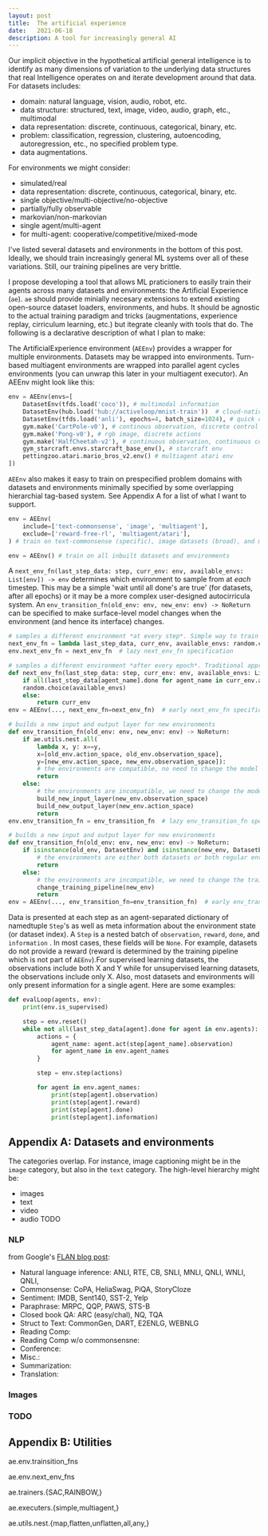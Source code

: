 ```yaml
---
layout: post
title:  The artificial experience
date:   2021-06-18
description: A tool for increasingly general AI
---
```


Our implicit objective in the hypothetical artificial general intelligence is to identify as many dimensions of variation to the underlying data structures that real Intelligence operates on and iterate development around that data. For datasets includes:
- domain: natural language, vision, audio, robot, etc.
- data structure: structured, text, image, video, audio, graph, etc., multimodal
- data representation: discrete, continuous, categorical, binary, etc.
- problem: classification, regression, clustering, autoencoding, autoregression, etc., no specified problem type.
- data augmentations.

For environments we might consider:
- simulated/real
- data representation: discrete, continuous, categorical, binary, etc.
- single objective/multi-objective/no-objective
- partially/fully observable
- markovian/non-markovian
- single agent/multi-agent
- for multi-agent: cooperative/competitive/mixed-mode

I've listed several datasets and environments in the bottom of this post. Ideally, we should train increasingly general ML systems over all of these variations. Still, our training pipelines are very brittle.

I propose developing a tool that allows ML praticioners to easily train their agents across many datasets and environments: the Artificial Experience (`ae`). `ae` should provide minially necesary extensions to extend existing open-source dataset loaders, environments, and hubs. It should be agnostic to the actual training paradigm and tricks (augmentations, experience replay, cirriculum learning, etc.) but itegrate cleanly with tools that do. The following is a declarative description of what I plan to make:

The ArtificialExperience environment (`AEEnv`) provides a wrapper for multiple environments. Datasets may be wrapped into environments. Turn-based multiagent environments are wrapped into parallel agent cycles environments (you can unwrap this later in your multiagent executor). An AEEnv might look like this:
```python
env = AEEnv(envs=[
    DatasetEnv(tfds.load('coco')), # multimodal information
    DatasetEnv(hub.load('hub://activeloop/mnist-train'))  # cloud-native data
    DatasetEnv(tfds.load('anli'), epochs=4, batch_size=1024), # quick customization
    gym.make('CartPole-v0'), # continous observation, discrete control
    gym.make('Pong-v0'), # rgb image, discrete actions
    gym.make('HalfCheetah-v2'), # continuous observation, continuous control
    gym_starcraft.envs.starcraft_base_env(), # starcraft env
    pettingzoo.atari.mario_bros_v2.env() # multiagent atari env
])
```

`AEEnv` also makes it easy to train on prespecified problem domains with datasets and environments minimally specified by some overlapping hierarchial tag-based system. See Appendix A for a list of what I want to support.
```python
env = AEEnv(
    include=['text-commonsense', 'image', 'multiagent'],
    exclude=['reward-free-rl', 'multiagent/atari'],
) # train on text-commonsense (specific), image datasets (broad), and multiagent RL environments (broad) but don't train on the multiagent/atari environment or multiagent environments that don't have a environment specified reward.

env = AEEnv() # train on all inbuilt datasets and environments
```

A `next_env_fn(last_step_data: step, curr_env: env, available_envs: List[env]) -> env` determines which environment to sample from at *each* timestep. This may be a simple 'wait until all done's are true' (for datasets, after all epochs) or it may be a more complex user-designed autocirricula system. An `env_transition_fn(old_env: env, new_env: env) -> NoReturn` can be specified to make surface-level model changes when the environment (and hence its interface) changes.
```python
# samples a different environment *at every step*. Simple way to train on a diverse lot of datasets within the same problem domain (like images).
next_env_fn = lambda last_step_data, curr_env, available_envs: random.choice(available_envs) 
env.next_env_fn = next_env_fn  # lazy next_env_fn specification

# samples a different environment *after every epoch*. Traditional approach to multi-dataset training.
def next_env_fn(last_step_data: step, curr_env: env, available_envs: List[env]) -> env: 
    if all(last_step_data[agent_name].done for agent_name in curr_env.agent_names):
    random.choice(available_envs) 
    else:
        return curr_env
env = AEEnv(..., next_env_fn=next_env_fn)  # early next_env_fn specification

# builds a new input and output layer for new environments
def env_transition_fn(old_env: env, new_env: env) -> NoReturn:
    if ae.utils.nest.all(
        lambda x, y: x==y, 
        x=[old_env.action_space, old_env.observation_space],
        y=[new_env.action_space, new_env.observation_space]):
        # the environments are compatible, no need to change the model
        return
    else:
        # the environments are incompatible, we need to change the model
        build_new_input_layer(new_env.observation_space)
        build_new_output_layer(new_env.action_space)
        return
env.env_transition_fn = env_transition_fn  # lazy env_transition_fn specification

# builds a new input and output layer for new environments
def env_transition_fn(old_env: env, new_env: env) -> NoReturn:
    if isinstance(old_env, DatasetEnv) and isinstance(new_env, DatasetEnv):
        # the environments are either both datasets or both regular environments, no need to change the model
        return
    else:
        # the environments are incompatible, we need to change the training pipeline
        change_training_pipeline(new_env)
        return
env = AEEnv(..., env_transition_fn=env_transition_fn)  # early env_transition_fn specification
```

Data is presented at each step as an agent-separated dictionary of namedtuple `Step`'s as well as meta information about the environment state (or dataset index). A `Step` is a nested batch of `observation`, `reward`, `done`, and `information` . In most cases, these fields will be `None`. For example, datasets do not provide a reward (reward is determined by the training pipeline which is not part of `AEEnv`).For supervised learning datasets, the observations include both X and Y while for unsupervised learning datasets, the observations include only X. Also, most datasets and environments will only present information for a single agent. Here are some examples:
```python
def evalLoop(agents, env):
    print(env.is_supervised)

    step = env.reset()
    while not all(last_step_data[agent].done for agent in env.agents):
        actions = {
            agent_name: agent.act(step[agent_name].observation) 
            for agent_name in env.agent_names
        }

        step = env.step(actions)

        for agent in env.agent_names:
            print(step[agent].observation)
            print(step[agent].reward)
            print(step[agent].done)
            print(step[agent].information)
```


## Appendix A: Datasets and environments

The categories overlap. For instance, image captioning might be in the `image` category, but also in the `text` category. The high-level hierarchy might be:
- images
- text
- video
- audio
TODO

### NLP
from Google's [FLAN blog post](https://ai.googleblog.com/2021/10/introducing-flan-more-generalizable.html): 
- Natural language inference: ANLI, RTE, CB, SNLI, MNLI, QNLI, WNLI, QNLI, 
- Commonsense: CoPA, HeliaSwag, PiQA, StoryCloze
- Sentiment: IMDB, Sent140, SST-2, Yelp
- Paraphrase: MRPC, QQP, PAWS, STS-B
- Closed book QA: ARC (easy/chal), NQ, TQA
- Struct to Text: CommonGen, DART, E2ENLG, WEBNLG
- Reading Comp: 
- Reading Comp w/o commonsensne:
- Conference:
- Misc.:
- Summarization:
- Translation:

### Images

### TODO

## Appendix B: Utilities

ae.env.trainsition_fns

ae.env.next_env_fns

ae.trainers.{SAC,RAINBOW,}

ae.executers.{simple,multiagent,}

ae.utils.nest.{map,flatten,unflatten,all,any,}